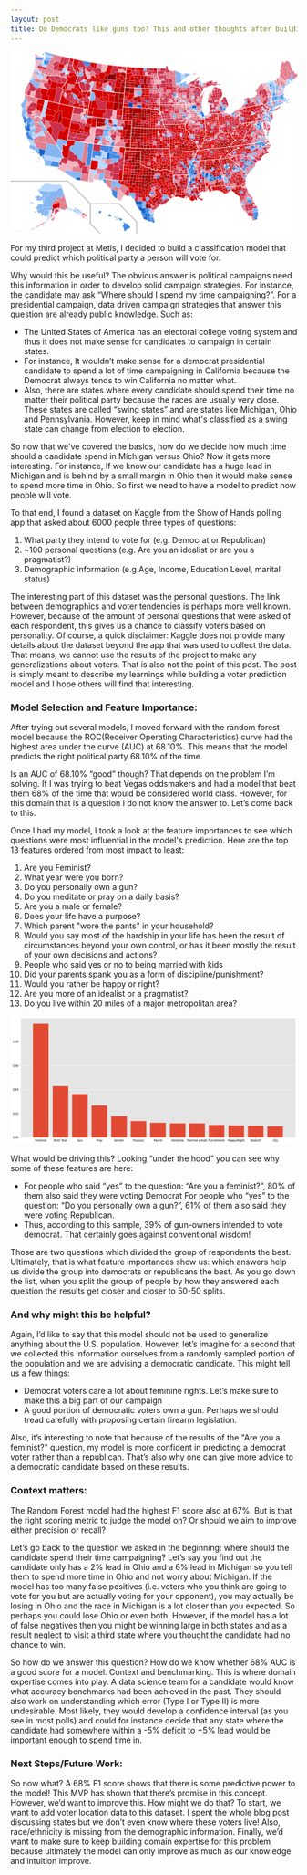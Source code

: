 ```yaml
---
layout: post
title: Do Democrats like guns too? This and other thoughts after building a voter prediction model
---
```


![Election_Results_2016](/images/2000px-United_States_presidential_election_results_by_county,_2016.png)

For my third project at Metis, I decided to build a classification model that could predict which political party a person will vote for.

Why would this be useful? The obvious answer is political campaigns need this information in order to develop solid campaign strategies. For instance, the candidate may ask “Where should I spend my time campaigning?”. For a presidential campaign, data driven campaign strategies that answer this question are already public knowledge. Such as:

* The United States of America has an electoral college voting system and thus it does not make sense for candidates to campaign in certain states.
* For instance, It wouldn’t make sense for a democrat presidential candidate to spend a lot of time campaigning in California because the Democrat always tends to win California no matter what.
* Also, there are states where every candidate should spend their time no matter their political party because the races are usually very close. These states are called “swing states” and are states like Michigan, Ohio and Pennsylvania. However, keep in mind what's classified as a swing state can change from election to election.

So now that we've covered the basics, how do we decide how much time should a candidate spend in Michigan versus Ohio? Now it gets more interesting. For instance, If we know our candidate has a huge lead in Michigan and is behind by a small margin in Ohio then it would make sense to spend more time in Ohio. So first we need to have a model to predict how people will vote. 

To that end, I found a dataset on Kaggle from the Show of Hands polling app that asked about 6000 people three types of questions:

1. What party they intend to vote for (e.g. Democrat or Republican)
1. ~100 personal questions (e.g. Are you an idealist or are you a pragmatist?)
1. Demographic information (e.g Age, Income, Education Level, marital status)

The interesting part of this dataset was the personal questions. The link between demographics and voter tendencies is perhaps more well known. However, because of the amount of personal questions that were asked of each respondent, this gives us a chance to classify voters based on personality. Of course, a quick disclaimer: Kaggle does not provide many details about the dataset beyond the app that was used to collect the data. That means, we cannot use the results of the project to make any generalizations about voters. That is also not the point of this post. The post is simply meant to describe my learnings while building a voter prediction model and I hope others will find that interesting. 

### Model Selection and Feature Importance:

After trying out several models, I moved forward with the random forest model because the ROC(Receiver Operating Characteristics) curve had the highest area under the curve (AUC) at 68.10%. This means that the model predicts the right political party 68.10% of the time. 

Is an AUC of 68.10% “good” though? That depends on the problem I’m solving. If I was trying to beat Vegas oddsmakers and had a model that beat them 68% of the time that would be considered world class. However, for this domain that is a question I do not know the answer to. Let’s come back to this.

Once I had my model, I took a look at the feature importances to see which questions were most influential in the model's prediction. Here are the top 13 features ordered from most impact to least:

1. Are you Feminist?
1. What year were you born?
1. Do you personally own a gun?
1. Do you meditate or pray on a daily basis?
1. Are you a male or female?
1. Does your life have a purpose?
1. Which parent "wore the pants" in your household?
1. Would you say most of the hardship in your life has been the result of circumstances beyond your own control, or has it been mostly the result of your own decisions and actions?
1. People who said yes or no to being married with kids
1. Did your parents spank you as a form of discipline/punishment?
1. Would you rather be happy or right?
1. Are you more of an idealist or a pragmatist?
1. Do you live within 20 miles of a major metropolitan area?

![feature_importances](/images/feature_importances.png)

What would be driving this? Looking “under the hood” you can see why some of these features are here:

* For people who said “yes” to the question: “Are you a feminist?”, 80% of them also said they were voting Democrat
For people who “yes” to the question: “Do you personally own a gun?”, 61% of them also said they were voting Republican.
* Thus, according to this sample, 39% of gun-owners intended to vote democrat. That certainly goes against conventional wisdom!

Those are two questions which divided the group of respondents the best. Ultimately, that is what feature importances show us: which answers help us divide the group into democrats or republicans the best. As you go down the list, when you split the group of people by how they answered each question the results get closer and closer to 50-50 splits. 

### And why might this be helpful?

Again, I’d like to say that this model should not be used to generalize anything about the U.S. population. However, let’s imagine for a second that we collected this information ourselves from a randomly sampled portion of the population and we are advising a democratic candidate. This might tell us a few things:

* Democrat voters care a lot about feminine rights. Let’s make sure to make this a big part of our campaign
* A good portion of democratic voters own a gun. Perhaps we should tread carefully with proposing certain firearm legislation.

Also, it’s interesting to note that because of the results of the "Are you a feminist?" question, my model is more confident in predicting a democrat voter rather than a republican. That’s also why one can give more advice to a democratic candidate based on these results.

### Context matters:

The Random Forest model had the highest F1 score also at 67%. But is that the right scoring metric to judge the model on? Or should we aim to improve either precision or recall?

Let’s go back to the question we asked in the beginning: where should the candidate spend their time campaigning? Let’s say you find out the candidate only has a 2% lead in Ohio and a 6% lead in Michigan so you tell them to spend more time in Ohio and not worry about Michigan.  If the model has too many false positives (i.e. voters who you think are going to vote for you but are actually voting for your opponent), you may actually be losing in Ohio and the race in Michigan is a lot closer than you expected. So perhaps you could lose Ohio or even both. However, if the model has a lot of false negatives then you might be winning large in both states and as a result neglect to visit a third state where you thought the candidate had no chance to win. 

So how do we answer this question? How do we know whether 68% AUC is a good score for a model. Context and benchmarking. This is where domain expertise comes into play. A data science team for a candidate would know what accuracy benchmarks had been achieved in the past. They should also work on understanding which error (Type I or Type II) is more undesirable. Most likely, they would develop a confidence interval (as you see in most polls) and could for instance decide that any state where the candidate had somewhere within a -5% deficit to +5% lead would be important enough to spend time in. 

### Next Steps/Future Work:

So now what? A 68% F1 score shows that there is some predictive power to the model! This MVP has shown that there’s promise in this concept. However, we’d want to improve this. How might we do that? To start, we want to add voter location data to this dataset. I spent the whole blog post discussing states but we don’t even know where these voters live! Also, race/ethnicity is missing from the demographic information. Finally, we’d want to make sure to keep building domain expertise for this problem because ultimately the model can only improve as much as our knowledge and intuition improve. 
